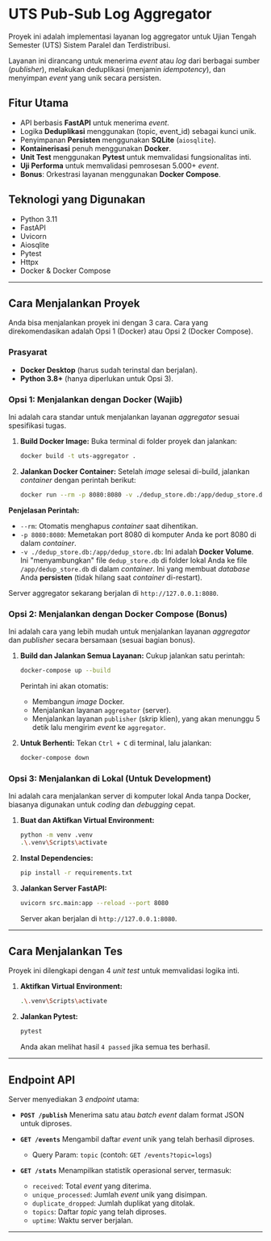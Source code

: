 # UTS Pub-Sub Log Aggregator

Proyek ini adalah implementasi layanan log aggregator untuk Ujian Tengah Semester (UTS) Sistem Paralel dan Terdistribusi.

Layanan ini dirancang untuk menerima *event* atau *log* dari berbagai sumber (*publisher*), melakukan deduplikasi (menjamin *idempotency*), dan menyimpan *event* yang unik secara persisten.

## Fitur Utama

* API berbasis **FastAPI** untuk menerima *event*.
* Logika **Deduplikasi** menggunakan (topic, event\_id) sebagai kunci unik.
* Penyimpanan **Persisten** menggunakan **SQLite** (`aiosqlite`).
* **Kontainerisasi** penuh menggunakan **Docker**.
* **Unit Test** menggunakan **Pytest** untuk memvalidasi fungsionalitas inti.
* **Uji Performa** untuk memvalidasi pemrosesan 5.000+ *event*.
* **Bonus**: Orkestrasi layanan menggunakan **Docker Compose**.

## Teknologi yang Digunakan

* Python 3.11
* FastAPI
* Uvicorn
* Aiosqlite
* Pytest
* Httpx
* Docker & Docker Compose

---

## Cara Menjalankan Proyek

Anda bisa menjalankan proyek ini dengan 3 cara. Cara yang direkomendasikan adalah Opsi 1 (Docker) atau Opsi 2 (Docker Compose).

### Prasyarat

* **Docker Desktop** (harus sudah terinstal dan berjalan).
* **Python 3.8+** (hanya diperlukan untuk Opsi 3).

### Opsi 1: Menjalankan dengan Docker (Wajib)

Ini adalah cara standar untuk menjalankan layanan *aggregator* sesuai spesifikasi tugas.

1.  **Build Docker Image:**
    Buka terminal di folder proyek dan jalankan:
    ```bash
    docker build -t uts-aggregator .
    ```

2.  **Jalankan Docker Container:**
    Setelah *image* selesai di-build, jalankan *container* dengan perintah berikut:
    ```bash
    docker run --rm -p 8080:8080 -v ./dedup_store.db:/app/dedup_store.db --name my-aggregator uts-aggregator
    ```

**Penjelasan Perintah:**
* `--rm`: Otomatis menghapus *container* saat dihentikan.
* `-p 8080:8080`: Memetakan port 8080 di komputer Anda ke port 8080 di dalam *container*.
* `-v ./dedup_store.db:/app/dedup_store.db`: Ini adalah **Docker Volume**. Ini "menyambungkan" file `dedup_store.db` di folder lokal Anda ke file `/app/dedup_store.db` di dalam *container*. Ini yang membuat *database* Anda **persisten** (tidak hilang saat *container* di-restart).

Server aggregator sekarang berjalan di `http://127.0.0.1:8080`.

### Opsi 2: Menjalankan dengan Docker Compose (Bonus)

Ini adalah cara yang lebih mudah untuk menjalankan layanan *aggregator* dan *publisher* secara bersamaan (sesuai bagian bonus).

1.  **Build dan Jalankan Semua Layanan:**
    Cukup jalankan satu perintah:
    ```bash
    docker-compose up --build
    ```
    Perintah ini akan otomatis:
    * Membangun *image* Docker.
    * Menjalankan layanan `aggregator` (server).
    * Menjalankan layanan `publisher` (skrip klien), yang akan menunggu 5 detik lalu mengirim *event* ke `aggregator`.

2.  **Untuk Berhenti:**
    Tekan `Ctrl + C` di terminal, lalu jalankan:
    ```bash
    docker-compose down
    ```

### Opsi 3: Menjalankan di Lokal (Untuk Development)

Ini adalah cara menjalankan server di komputer lokal Anda tanpa Docker, biasanya digunakan untuk *coding* dan *debugging* cepat.

1.  **Buat dan Aktifkan Virtual Environment:**
    ```bash
    python -m venv .venv
    .\.venv\Scripts\activate
    ```

2.  **Instal Dependencies:**
    ```bash
    pip install -r requirements.txt
    ```

3.  **Jalankan Server FastAPI:**
    ```bash
    uvicorn src.main:app --reload --port 8080
    ```
    Server akan berjalan di `http://127.0.0.1:8080`.

---

## Cara Menjalankan Tes

Proyek ini dilengkapi dengan 4 *unit test* untuk memvalidasi logika inti.

1.  **Aktifkan Virtual Environment:**
    ```bash
    .\.venv\Scripts\activate
    ```
2.  **Jalankan Pytest:**
    ```bash
    pytest
    ```
    Anda akan melihat hasil `4 passed` jika semua tes berhasil.

---

## Endpoint API

Server menyediakan 3 *endpoint* utama:

* **`POST /publish`**
    Menerima satu atau *batch* *event* dalam format JSON untuk diproses.

* **`GET /events`**
    Mengambil daftar *event* unik yang telah berhasil diproses.
    * Query Param: `topic` (contoh: `GET /events?topic=logs`)

* **`GET /stats`**
    Menampilkan statistik operasional server, termasuk:
    * `received`: Total *event* yang diterima.
    * `unique_processed`: Jumlah *event* unik yang disimpan.
    * `duplicate_dropped`: Jumlah duplikat yang ditolak.
    * `topics`: Daftar *topic* yang telah diproses.
    * `uptime`: Waktu server berjalan.

---

